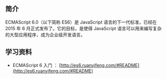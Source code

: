## 简介
ECMAScript 6.0（以下简称 ES6）是 JavaScript 语言的下一代标准，已经在 2015 年 6 月正式发布了。它的目标，是使得 JavaScript 语言可以用来编写复杂的大型应用程序，成为企业级开发语言。

## 学习资料
*  ECMAScript 6 入门 ： [http://es6.ruanyifeng.com/#README](http://es6.ruanyifeng.com/#README)